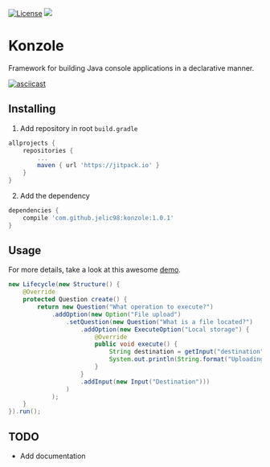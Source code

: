 [![License](https://img.shields.io/badge/License-Apache%202.0-blue.svg)](https://opensource.org/licenses/Apache-2.0)
[![](https://jitpack.io/v/jelic98/konzole.svg)](https://jitpack.io/#jelic98/konzole)

# Konzole

Framework for building Java console applications in a declarative manner.  

[![asciicast](https://asciinema.org/a/UN47SjA7deOP2iMy4sXX0Inmh.svg)](https://asciinema.org/a/UN47SjA7deOP2iMy4sXX0Inmh)

## Installing

1. Add repository in root ```build.gradle```

```gradle
allprojects {
    repositories {
        ...
        maven { url 'https://jitpack.io' }
    }
}
```

2. Add the dependency

```gradle
dependencies {
    compile 'com.github.jelic98:konzole:1.0.1'
}
```

## Usage

For more details, take a look at this awesome [demo](https://github.com/jelic98/konzole/blob/develop/demo/src/main/java/com/konzole/demo/Main.java).  

```java
new Lifecycle(new Structure() {
    @Override
    protected Question create() {
        return new Question("What operation to execute?")
            .addOption(new Option("File upload")
                .setQuestion(new Question("What is a file located?")
                    .addOption(new ExecuteOption("Local storage") {
                        @Override
                        public void execute() {
                            String destination = getInput("destination").getValue();
                            System.out.println(String.format("Uploading file to %s", destination));
                        }
                    }
                    .addInput(new Input("Destination")))
                )
            );
    }
}).run();
```

## TODO

* Add documentation
